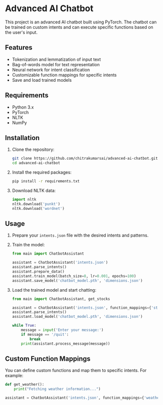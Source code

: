 # Advanced AI Chatbot

This project is an advanced AI chatbot built using PyTorch. The chatbot can be trained on custom intents and can execute specific functions based on the user's input.

## Features

- Tokenization and lemmatization of input text
- Bag-of-words model for text representation
- Neural network for intent classification
- Customizable function mappings for specific intents
- Save and load trained models

## Requirements

- Python 3.x
- PyTorch
- NLTK
- NumPy

## Installation

1. Clone the repository:
    ```bash
    git clone https://github.com/chitrakumarsai/advanced-ai-chatbot.git
    cd advanced-ai-chatbot
    ```

2. Install the required packages:
    ```bash
    pip install -r requirements.txt
    ```

3. Download NLTK data:
    ```python
    import nltk
    nltk.download('punkt')
    nltk.download('wordnet')
    ```

## Usage

1. Prepare your `intents.json` file with the desired intents and patterns.

2. Train the model:
    ```python
    from main import ChatbotAssistant

    assistant = ChatbotAssistant('intents.json')
    assistant.parse_intents()
    assistant.prepare_data()
    assistant.train_model(batch_size=8, lr=0.001, epochs=100)
    assistant.save_model('chatbot_model.pth', 'dimensions.json')
    ```

3. Load the trained model and start chatting:
    ```python
    from main import ChatbotAssistant, get_stocks

    assistant = ChatbotAssistant('intents.json', function_mappings={'stocks': get_stocks})
    assistant.parse_intents()
    assistant.load_model('chatbot_model.pth', 'dimensions.json')

    while True:
        message = input('Enter your message:')
        if message == '/quit':
            break
        print(assistant.process_message(message))
    ```

## Custom Function Mappings

You can define custom functions and map them to specific intents. For example:
```python
def get_weather():
    print("Fetching weather information...")

assistant = ChatbotAssistant('intents.json', function_mappings={'weather': get_weather})
```
